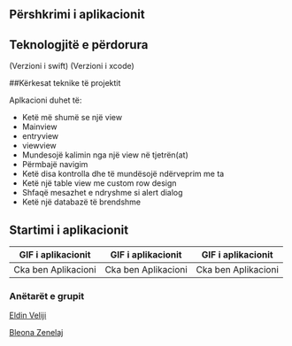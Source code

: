 ## Përshkrimi i aplikacionit


## Teknologjitë e përdorura

(Verzioni i swift)
(Verzioni i xcode)

##Kërkesat teknike të projektit

Aplkacioni duhet të:

*	Ketë më shumë se një view
  *	Mainview
  *	entryview
  *	viewview
* Mundesojë kalimin nga një view në tjetrën(at)
* Përmbajë navigim
*	Ketë disa kontrolla dhe të mundësojë ndërveprim me ta
*	Ketë një table view me custom row design
*	Shfaqë mesazhet e ndryshme si alert dialog
*	Ketë një databazë të brendshme

## Startimi i aplikacionit


|  GIF i aplikacionit | GIF i aplikacionit | GIF i aplikacionit |
| :---: | :---: | :---: |
|    Cka ben Aplikacioni   | Cka ben Aplikacioni  | Cka ben Aplikacioni  |

### Anëtarët e grupit

[Eldin Veliji](https://github.com/EldinVeliji)

[Bleona Zenelaj](https://github.com/BleonaZenelaj)

